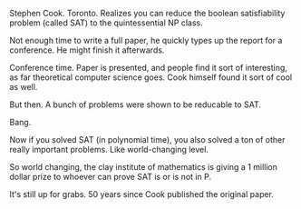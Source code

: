 Stephen Cook. Toronto. Realizes you can reduce the boolean satisfiability problem (called SAT) to the quintessential NP class. 

Not enough time to write a full paper, he quickly types up the report for a conference. He might finish it afterwards. 

Conference time. Paper is presented, and people find it sort of interesting, as far theoretical computer science goes. Cook himself found it sort of cool as well. 

But then. A bunch of problems were shown to be reducable to SAT. 

Bang.

Now if you solved SAT (in polynomial time), you also solved a ton of other really important problems. Like world-changing level.

So world changing, the clay institute of mathematics is giving a 1 million dollar prize to whoever can prove SAT is or is not in P. 

It's still up for grabs. 50 years since Cook published the original paper.  